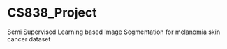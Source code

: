 # CS838_Project
Semi Supervised Learning based Image Segmentation for melanomia skin cancer dataset
